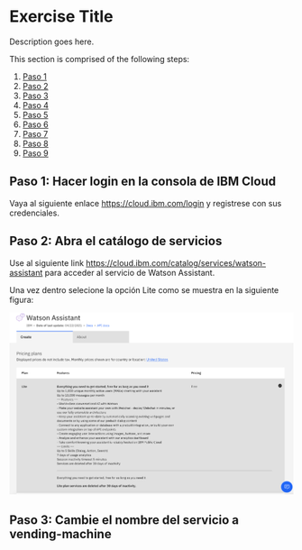 # Exercise Title

Description goes here.

This section is comprised of the following steps:

1. [Paso 1](#1-step-1)
1. [Paso 2](#2-step-2)
1. [Paso 3](#3-step-3)
1. [Paso 4](#4-step-4)
1. [Paso 5](#5-step-5)
1. [Paso 6](#6-step-6)
1. [Paso 7](#3-step-7)
1. [Paso 8](#4-step-8)
1. [Paso 9](#3-step-9)

## Paso 1: Hacer login en la consola de IBM Cloud

Vaya al siguiente enlace https://cloud.ibm.com/login y registrese con sus credenciales.

## Paso 2: Abra el catálogo de servicios

Use al siguiente link https://cloud.ibm.com/catalog/services/watson-assistant para acceder al servicio de Watson Assistant.

Una vez dentro selecione la opción Lite como se muestra en la siguiente figura:

![Watson](../images/WatsonAssistant.png)

## Paso 3: Cambie el nombre del servicio a vending-machine

